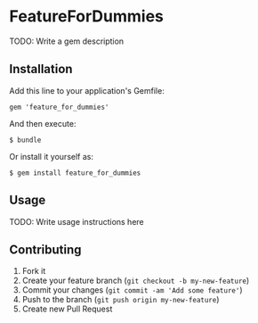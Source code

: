 # FeatureForDummies

TODO: Write a gem description

## Installation

Add this line to your application's Gemfile:

    gem 'feature_for_dummies'

And then execute:

    $ bundle

Or install it yourself as:

    $ gem install feature_for_dummies

## Usage

TODO: Write usage instructions here

## Contributing

1. Fork it
2. Create your feature branch (`git checkout -b my-new-feature`)
3. Commit your changes (`git commit -am 'Add some feature'`)
4. Push to the branch (`git push origin my-new-feature`)
5. Create new Pull Request
